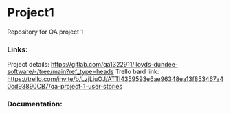 # Project1
Repository for QA project 1

### Links:
Project details: https://gitlab.com/qa1322911/lloyds-dundee-software/-/tree/main?ref_type=heads
Trello bard link: https://trello.com/invite/b/LzjLiuOJ/ATTI4359593e6ae96348ea13f853467a40cd93890CB7/qa-project-1-user-stories

### Documentation:
